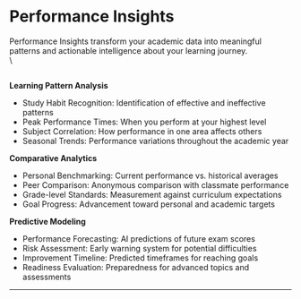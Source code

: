 # Performance Insights

Performance Insights transform your academic data into meaningful patterns and actionable intelligence about your learning journey.\
\


<figure><img src="../../.gitbook/assets/Screenshot 2025-08-21 at 8.25.17 PM.png" alt=""><figcaption></figcaption></figure>

**Learning Pattern Analysis**

* Study Habit Recognition: Identification of effective and ineffective patterns
* Peak Performance Times: When you perform at your highest level
* Subject Correlation: How performance in one area affects others
* Seasonal Trends: Performance variations throughout the academic year

**Comparative Analytics**

* Personal Benchmarking: Current performance vs. historical averages
* Peer Comparison: Anonymous comparison with classmate performance
* Grade-level Standards: Measurement against curriculum expectations
* Goal Progress: Advancement toward personal and academic targets



**Predictive Modeling**

* Performance Forecasting: AI predictions of future exam scores
* Risk Assessment: Early warning system for potential difficulties
* Improvement Timeline: Predicted timeframes for reaching goals
* Readiness Evaluation: Preparedness for advanced topics and assessments

***

####
